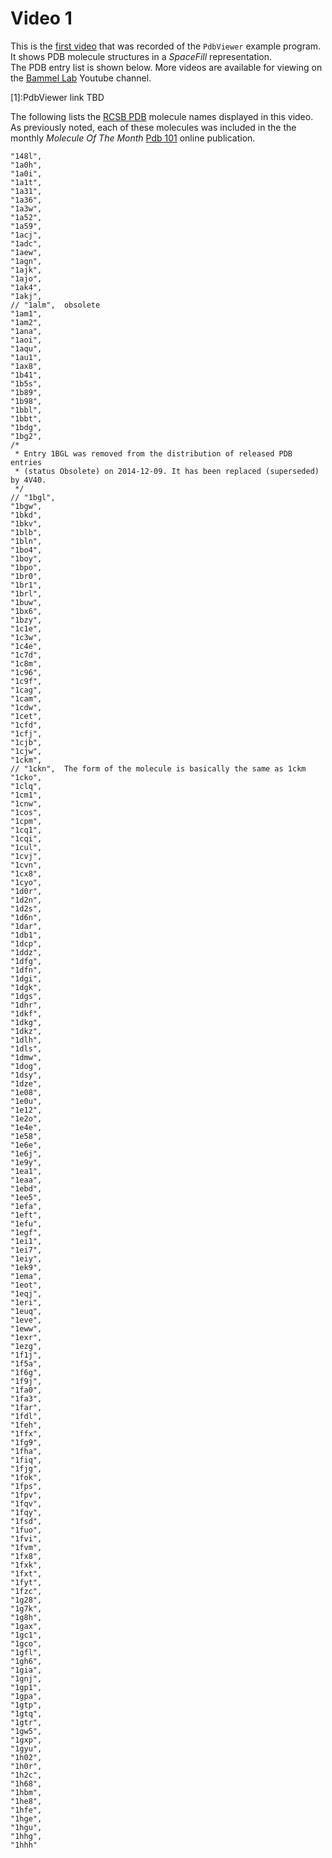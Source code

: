 Video 1
========

This is the [first video][4] that was recorded
of the `PdbViewer` example program.  It shows PDB molecule 
structures in a _SpaceFill_ representation.  
The PDB entry list is shown below.  More videos are available
for viewing on the [Bammel Lab][3] Youtube channel.

[1]:PdbViewer link TBD

[2]:https://pdb101.rcsb.org/

[3]:https://www.youtube.com/channel/UCMGbrOQM-3LDv_sYOrm4KuQ

[4]:https://www.youtube.com/watch?v=o4uV4OlKsms

[5]:https://www.rcsb.org/

The following lists the [RCSB PDB][5] molecule names displayed
in this video.  As previously noted, each of these molecules
was included in the the monthly _*Molecule Of The Month*_
[Pdb 101][2] online publication.

    "148l",
    "1a0h",
    "1a0i",
    "1a1t",
    "1a31",
    "1a36",
    "1a3w",
    "1a52",
    "1a59",
    "1acj",
    "1adc",
    "1aew",
    "1agn",
    "1ajk",
    "1ajo",
    "1ak4",
    "1akj",
    // "1alm",  obsolete
    "1am1",
    "1am2",
    "1ana",
    "1aoi",
    "1aqu",
    "1au1",
    "1ax8",
    "1b41",
    "1b5s",
    "1b89",
    "1b98",
    "1bbl",
    "1bbt",
    "1bdg",
    "1bg2",
    /*
     * Entry 1BGL was removed from the distribution of released PDB entries
     * (status Obsolete) on 2014-12-09. It has been replaced (superseded) by 4V40.
     */
    // "1bgl",
    "1bgw",
    "1bkd",
    "1bkv",
    "1blb",
    "1bln",
    "1bo4",
    "1boy",
    "1bpo",
    "1br0",
    "1br1",
    "1brl",
    "1buw",
    "1bx6",
    "1bzy",
    "1c1e",
    "1c3w",
    "1c4e",
    "1c7d",
    "1c8m",
    "1c96",
    "1c9f",
    "1cag",
    "1cam",
    "1cdw",
    "1cet",
    "1cfd",
    "1cfj",
    "1cjb",
    "1cjw",
    "1ckm",
    // "1ckn",  The form of the molecule is basically the same as 1ckm
    "1cko",
    "1clq",
    "1cm1",
    "1cnw",
    "1cos",
    "1cpm",
    "1cq1",
    "1cqi",
    "1cul",
    "1cvj",
    "1cvn",
    "1cx8",
    "1cyo",
    "1d0r",
    "1d2n",
    "1d2s",
    "1d6n",
    "1dar",
    "1db1",
    "1dcp",
    "1ddz",
    "1dfg",
    "1dfn",
    "1dgi",
    "1dgk",
    "1dgs",
    "1dhr",
    "1dkf",
    "1dkg",
    "1dkz",
    "1dlh",
    "1dls",
    "1dmw",
    "1dog",
    "1dsy",
    "1dze",
    "1e08",
    "1e0u",
    "1e12",
    "1e2o",
    "1e4e",
    "1e58",
    "1e6e",
    "1e6j",
    "1e9y",
    "1ea1",
    "1eaa",
    "1ebd",
    "1ee5",
    "1efa",
    "1eft",
    "1efu",
    "1egf",
    "1ei1",
    "1ei7",
    "1eiy",
    "1ek9",
    "1ema",
    "1eot",
    "1eqj",
    "1eri",
    "1euq",
    "1eve",
    "1eww",
    "1exr",
    "1ezg",
    "1f1j",
    "1f5a",
    "1f6g",
    "1f9j",
    "1fa0",
    "1fa3",
    "1far",
    "1fdl",
    "1feh",
    "1ffx",
    "1fg9",
    "1fha",
    "1fiq",
    "1fjg",
    "1fok",
    "1fps",
    "1fpv",
    "1fqv",
    "1fqy",
    "1fsd",
    "1fuo",
    "1fvi",
    "1fvm",
    "1fx8",
    "1fxk",
    "1fxt",
    "1fyt",
    "1fzc",
    "1g28",
    "1g7k",
    "1g8h",
    "1gax",
    "1gc1",
    "1gco",
    "1gfl",
    "1gh6",
    "1gia",
    "1gnj",
    "1gp1",
    "1gpa",
    "1gtp",
    "1gtq",
    "1gtr",
    "1gw5",
    "1gxp",
    "1gyu",
    "1h02",
    "1h0r",
    "1h2c",
    "1h68",
    "1hbm",
    "1he8",
    "1hfe",
    "1hge",
    "1hgu",
    "1hhg",
    "1hhh"
